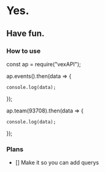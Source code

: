 # Yes.

## Have fun.


### How to use

const ap = require("vexAPI");


ap.events().then(data => {

    console.log(data);

});


ap.team(93708).then(data => {

    console.log(data);

});

### Plans

- [] Make it so you can add querys